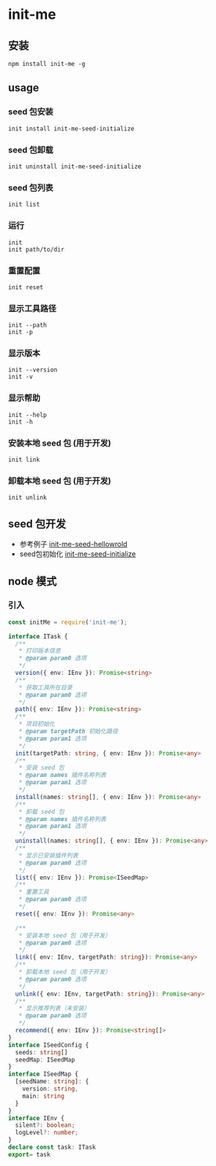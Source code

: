 # init-me
## 安装
```
npm install init-me -g
```

## usage

### seed 包安装
```
init install init-me-seed-initialize
```

### seed 包卸载
```
init uninstall init-me-seed-initialize
```

### seed 包列表
```
init list
```

### 运行
```
init
init path/to/dir
```

### 重置配置
```
init reset
```

### 显示工具路径
```
init --path
init -p
```

### 显示版本
```
init --version
init -v
```

### 显示帮助
```
init --help
init -h
```

### 安装本地 seed 包 (用于开发)
```
init link
```

### 卸载本地 seed 包 (用于开发)
```
init unlink
```

## seed 包开发
* 参考例子 [init-me-seed-hellowrold](http://www.github.com/jackness1208/init-me-seed-helloworld)
* seed包初始化 [init-me-seed-initialize](http://www.github.com/jackness1208/init-me-seed-initialize)


## node 模式
### 引入
```js
const initMe = require('init-me');
```
```typescript
interface ITask {
  /**
   * 打印版本信息
   * @param param0 选项
   */
  version({ env: IEnv }): Promise<string>
  /**
   * 获取工具所在目录
   * @param param0 选项
   */
  path({ env: IEnv }): Promise<string>
  /**
   * 项目初始化
   * @param targetPath 初始化路径
   * @param param1 选项
   */
  init(targetPath: string, { env: IEnv }): Promise<any>
  /**
   * 安装 seed 包
   * @param names 插件名称列表
   * @param param1 选项
   */
  install(names: string[], { env: IEnv }): Promise<any>
  /**
   * 卸载 seed 包
   * @param names 插件名称列表
   * @param param1 选项
   */
  uninstall(names: string[], { env: IEnv }): Promise<any>
  /**
   * 显示已安装插件列表
   * @param param0 选项
   */
  list({ env: IEnv }): Promise<ISeedMap>
  /**
   * 重置工具
   * @param param0 选项
   */
  reset({ env: IEnv }): Promise<any>

  /**
   * 安装本地 seed 包（用于开发）
   * @param param0 选项
   */
  link({ env: IEnv, targetPath: string}): Promise<any>
  /**
   * 卸载本地 seed 包（用于开发）
   * @param param0 选项
   */
  unlink({ env: IEnv, targetPath: string}): Promise<any>
  /**
   * 显示推荐列表（未安装）
   * @param param0 选项
   */
  recommend({ env: IEnv }): Promise<string[]>
}
interface ISeedConfig {
  seeds: string[]
  seedMap: ISeedMap
}
interface ISeedMap {
  [seedName: string]: {
    version: string,
    main: string
  }
}
interface IEnv {
  silent?: boolean;
  logLevel?: number;
}
declare const task: ITask
export= task
```